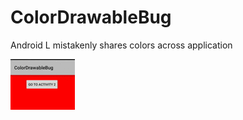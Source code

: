 # ColorDrawableBug

Android L mistakenly shares colors across application


![](https://raw.githubusercontent.com/megatronxxx/ColorDrawableBug/master/screencast.gif)
